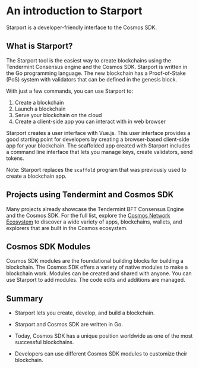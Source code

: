 # An introduction to Starport

Starport is a developer-friendly interface to the Cosmos SDK.

## What is Starport?

The Starport tool is the easiest way to create blockchains using the Tendermint Consensus engine and the Cosmos SDK. <!-- @fadeev does it matter that we use Go? --> Starport is written in the Go programming language. The new blockchain has a Proof-of-Stake (PoS) system with validators that can be defined in the genesis block.

With just a few commands, you can use Starport to:

1. Create a blockchain
2. Launch a blockchain
3. Serve your blockchain on the cloud
4. Create a client-side app you can interact with in web browser

<!-- do we need to mention Vue.js? -->

 Starport creates a user interface with Vue.js. This user interface provides a good starting point for developers by creating a browser-based client-side app for your blockchain. The scaffolded app created with Starport includes a command line interface that lets you manage keys, create validators, send tokens.

Note: Starport replaces the `scaffold` program that was previously used to create a blockchain app.

## Projects using Tendermint and Cosmos SDK

Many projects already showcase the Tendermint BFT Consensus Engine and the Cosmos SDK. For the full list, explore the [Cosmos Network Ecosystem](https://cosmos.network/ecosystem/apps) to discover a wide variety of apps, blockchains, wallets, and explorers that are built in the Cosmos ecosystem.

## Cosmos SDK Modules

Cosmos SDK modules are the foundational building blocks for building a blockchain. The Cosmos SDK offers a variety of native modules to make a blockchain work. Modules can be created and shared with anyone. You can use Starport to add modules. The code edits and additions are managed. <!-- link to the architecture modules topic and list high-level benefits -->

## Summary

- Starport lets you create, develop, and build a blockchain.

- Starport and Cosmos SDK are written in Go.

- Today, Cosmos SDK has a unique position worldwide as one of the most successful blockchains.

- Developers can use different Cosmos SDK modules to customize their blockchain.
